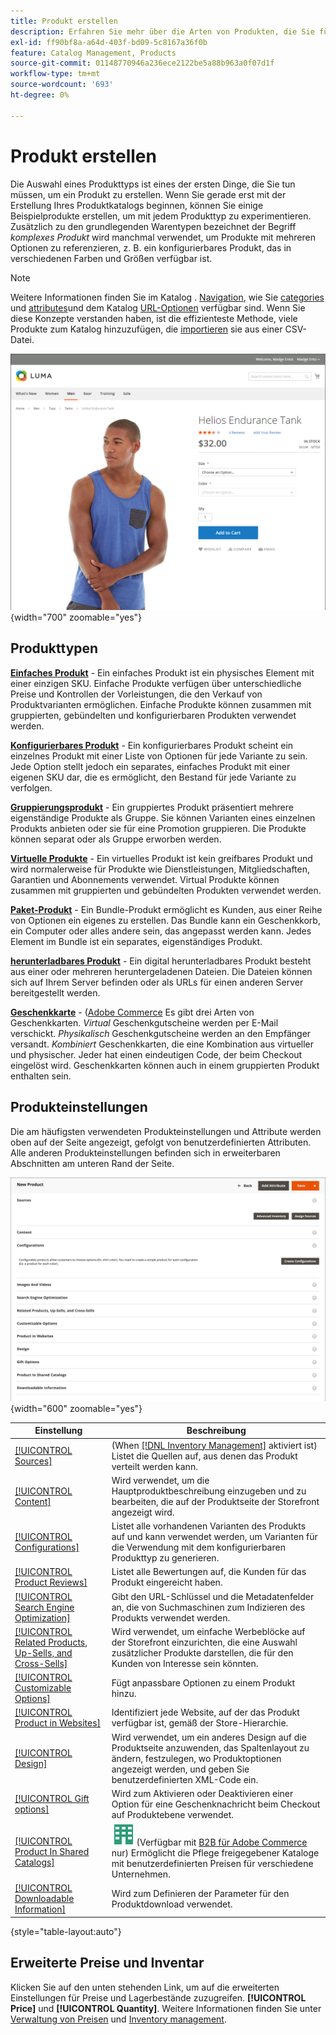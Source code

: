 ```yaml
---
title: Produkt erstellen
description: Erfahren Sie mehr über die Arten von Produkten, die Sie für Ihren Katalog erstellen können.
exl-id: ff90bf8a-a64d-403f-bd09-5c8167a36f0b
feature: Catalog Management, Products
source-git-commit: 01148770946a236ece2122be5a88b963a0f07d1f
workflow-type: tm+mt
source-wordcount: '693'
ht-degree: 0%

---
```


# Produkt erstellen

Die Auswahl eines Produkttyps ist eines der ersten Dinge, die Sie tun müssen, um ein Produkt zu erstellen. Wenn Sie gerade erst mit der Erstellung Ihres Produktkatalogs beginnen, können Sie einige Beispielprodukte erstellen, um mit jedem Produkttyp zu experimentieren. Zusätzlich zu den grundlegenden Warentypen bezeichnet der Begriff _komplexes Produkt_ wird manchmal verwendet, um Produkte mit mehreren Optionen zu referenzieren, z. B. ein konfigurierbares Produkt, das in verschiedenen Farben und Größen verfügbar ist.

>[!NOTE]
>
>Weitere Informationen finden Sie im Katalog . [Navigation](navigation.md), wie Sie [categories](categories.md) und [attributes](product-attributes.md)und dem Katalog [URL-Optionen](catalog-urls.md) verfügbar sind. Wenn Sie diese Konzepte verstanden haben, ist die effizienteste Methode, viele Produkte zum Katalog hinzuzufügen, die [importieren](../systems/data-import.md) sie aus einer CSV-Datei.

![Produktseite auf der Storefront](./assets/storefront-product-page.png){width="700" zoomable="yes"}

## Produkttypen

**[Einfaches Produkt](product-create-simple.md)** - Ein einfaches Produkt ist ein physisches Element mit einer einzigen SKU. Einfache Produkte verfügen über unterschiedliche Preise und Kontrollen der Vorleistungen, die den Verkauf von Produktvarianten ermöglichen. Einfache Produkte können zusammen mit gruppierten, gebündelten und konfigurierbaren Produkten verwendet werden.

**[Konfigurierbares Produkt](product-create-configurable.md)** - Ein konfigurierbares Produkt scheint ein einzelnes Produkt mit einer Liste von Optionen für jede Variante zu sein. Jede Option stellt jedoch ein separates, einfaches Produkt mit einer eigenen SKU dar, die es ermöglicht, den Bestand für jede Variante zu verfolgen.

**[Gruppierungsprodukt](product-create-grouped.md)** - Ein gruppiertes Produkt präsentiert mehrere eigenständige Produkte als Gruppe. Sie können Varianten eines einzelnen Produkts anbieten oder sie für eine Promotion gruppieren. Die Produkte können separat oder als Gruppe erworben werden.

**[Virtuelle Produkte](product-create-virtual.md)** - Ein virtuelles Produkt ist kein greifbares Produkt und wird normalerweise für Produkte wie Dienstleistungen, Mitgliedschaften, Garantien und Abonnements verwendet. Virtual Produkte können zusammen mit gruppierten und gebündelten Produkten verwendet werden.

**[Paket-Produkt](product-create-bundle.md)**  - Ein Bundle-Produkt ermöglicht es Kunden, aus einer Reihe von Optionen ein eigenes zu erstellen. Das Bundle kann ein Geschenkkorb, ein Computer oder alles andere sein, das angepasst werden kann. Jedes Element im Bundle ist ein separates, eigenständiges Produkt.

**[herunterladbares Produkt](product-create-downloadable.md)** - Ein digital herunterladbares Produkt besteht aus einer oder mehreren heruntergeladenen Dateien. Die Dateien können sich auf Ihrem Server befinden oder als URLs für einen anderen Server bereitgestellt werden.

**[Geschenkkarte](product-gift-card-create.md)** - ([Adobe Commerce](../landing/home.md#product-editions) Es gibt drei Arten von Geschenkkarten. _Virtual_ Geschenkgutscheine werden per E-Mail verschickt. _Physikalisch_ Geschenkgutscheine werden an den Empfänger versandt. _Kombiniert_ Geschenkkarten, die eine Kombination aus virtueller und physischer. Jeder hat einen eindeutigen Code, der beim Checkout eingelöst wird. Geschenkkarten können auch in einem gruppierten Produkt enthalten sein.

## Produkteinstellungen

Die am häufigsten verwendeten Produkteinstellungen und Attribute werden oben auf der Seite angezeigt, gefolgt von benutzerdefinierten Attributen. Alle anderen Produkteinstellungen befinden sich in erweiterbaren Abschnitten am unteren Rand der Seite.

![Produkteinstellungen](./assets/product-settings.png){width="600" zoomable="yes"}

| Einstellung | Beschreibung |
|--- |--- |
| [[!UICONTROL Sources]](../inventory-management/sources-assign-per-product.md) | (When [[!DNL Inventory Management]](../inventory-management/introduction.md) aktiviert ist) Listet die Quellen auf, aus denen das Produkt verteilt werden kann. |
| [[!UICONTROL Content]](product-content.md) | Wird verwendet, um die Hauptproduktbeschreibung einzugeben und zu bearbeiten, die auf der Produktseite der Storefront angezeigt wird. |
| [[!UICONTROL Configurations]](product-configurations.md) | Listet alle vorhandenen Varianten des Produkts auf und kann verwendet werden, um Varianten für die Verwendung mit dem konfigurierbaren Produkttyp zu generieren. |
| [[!UICONTROL Product Reviews]](settings-advanced-product-reviews.md) | Listet alle Bewertungen auf, die Kunden für das Produkt eingereicht haben. |
| [[!UICONTROL Search Engine Optimization]](product-search-engine-optimization.md) | Gibt den URL-Schlüssel und die Metadatenfelder an, die von Suchmaschinen zum Indizieren des Produkts verwendet werden. |
| [[!UICONTROL Related Products, Up-Sells, and Cross-Sells]](related-products-up-sells-cross-sells.md) | Wird verwendet, um einfache Werbeblöcke auf der Storefront einzurichten, die eine Auswahl zusätzlicher Produkte darstellen, die für den Kunden von Interesse sein könnten. |
| [[!UICONTROL Customizable Options]](settings-advanced-custom-options.md) | Fügt anpassbare Optionen zu einem Produkt hinzu. |
| [[!UICONTROL Product in Websites]](settings-basic-websites.md) | Identifiziert jede Website, auf der das Produkt verfügbar ist, gemäß der Store-Hierarchie. |
| [[!UICONTROL Design]](settings-advanced-design.md) | Wird verwendet, um ein anderes Design auf die Produktseite anzuwenden, das Spaltenlayout zu ändern, festzulegen, wo Produktoptionen angezeigt werden, und geben Sie benutzerdefinierten XML-Code ein. |
| [[!UICONTROL Gift options]](product-gift-options.md) | Wird zum Aktivieren oder Deaktivieren einer Option für eine Geschenknachricht beim Checkout auf Produktebene verwendet. |
| [[!UICONTROL Product In Shared Catalogs]](../b2b/catalog-shared.md) | ![B2B für Adobe Commerce](../assets/b2b.svg) (Verfügbar mit [B2B für Adobe Commerce](../b2b/introduction.md) nur) Ermöglicht die Pflege freigegebener Kataloge mit benutzerdefinierten Preisen für verschiedene Unternehmen. |
| [[!UICONTROL Downloadable Information]](product-create-downloadable.md#step-5-complete-the-downloadable-information) | Wird zum Definieren der Parameter für den Produktdownload verwendet. |

{style="table-layout:auto"}

## Erweiterte Preise und Inventar

Klicken Sie auf den unten stehenden Link, um auf die erweiterten Einstellungen für Preise und Lagerbestände zuzugreifen. **[!UICONTROL Price]** und **[!UICONTROL Quantity]**. Weitere Informationen finden Sie unter [Verwaltung von Preisen](pricing-advanced.md) und [Inventory management](../inventory-management/introduction.md).
